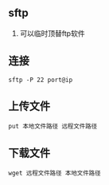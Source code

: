 ## sftp
1. 可以临时顶替ftp软件

## 连接
```
sftp -P 22 port@ip
```

## 上传文件
```
put 本地文件路径 远程文件路径
```

## 下载文件
```
wget 远程文件路径 本地文件路径
```
